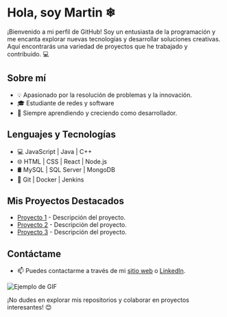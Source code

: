# Hola, soy Martin ❄

¡Bienvenido a mi perfil de GitHub! Soy un entusiasta de la programación y me encanta explorar nuevas tecnologías y desarrollar soluciones creativas. Aquí encontrarás una variedad de proyectos que he trabajado y contribuido. 💻

## Sobre mí
- 💡 Apasionado por la resolución de problemas y la innovación.
- 🎓 Estudiante de redes y software
- 🚀 Siempre aprendiendo y creciendo como desarrollador.

## Lenguajes y Tecnologías
- 💻 JavaScript | Java | C++
- 🌐 HTML | CSS | React | Node.js
- 🛢️ MySQL | SQL Server | MongoDB
- 🔧 Git | Docker | Jenkins

## Mis Proyectos Destacados
- [Proyecto 1](enlace_proyecto1) - Descripción del proyecto.
- [Proyecto 2](enlace_proyecto2) - Descripción del proyecto.
- [Proyecto 3](enlace_proyecto3) - Descripción del proyecto.

## Contáctame
- 📫 Puedes contactarme a través de mi [sitio web](tu_sitio_web) o [LinkedIn](tu_perfil_linkedin).

![Ejemplo de GIF](enlace_gif_ejemplo)

¡No dudes en explorar mis repositorios y colaborar en proyectos interesantes! 😊

